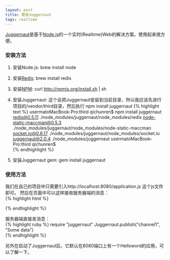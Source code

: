 ```yaml
---
layout: post
title: 使用Juggernaut
tags: realtime
---           
```


[Juggernaut](https://github.com/maccman/juggernaut)是基于[Node.js](http://nodejs.org/)的一个实时(Realtime)Web的解决方案。使用起来很方便。

### 安装方法

1. 安装Node.js: brew install node
2. 安装[Redis](http://code.google.com/p/redis): brew install redis
3. 安装[NPM](http://npmjs.org/): curl http://npmjs.org/install.sh | sh
4. 安装Juggernaut: 这个会把Juggernaut安装到当前目录，所以我应该先进行项目的/vendor/third目录，然后执行 npm install juggernaut 
{% highlight text %} 
    usermatoMacBook-Pro:third qichunren$ npm install juggernaut
    redis@0.5.11 ./node_modules/juggernaut/node_modules/redis
    node-static-maccman@0.5.3 ./node_modules/juggernaut/node_modules/node-static-maccman
    socket.io@0.6.17 ./node_modules/juggernaut/node_modules/socket.io
    juggernaut@2.0.4 ./node_modules/juggernaut
    usermatoMacBook-Pro:third qichunren$  
{% endhighlight %}

5. 安装Juggernaut gem: gem install juggernaut

### 使用方法                              

我们在自己的项目中只需要引入http://localhost:8080/application.js 这个js文件即可。
然后在页面中可以这样接收服务器端的消息：   
{% highlight html %}
<script type="text/javascript" charset="utf-8">
  var jug = new Juggernaut;
  jug.subscribe("channel1", function(data){
    console.log("Got data: " + data);
  });
</script>         
{% endhighlight %}

服务器端直接发消息：  
{% highlight ruby %}
require "juggernaut"
Juggernaut.publish("channel1", "Some data")  
{% endhighlight %}  

另外在启动了Juggernaut后，它默认在8080端口上有一个Helloword的应用，可以了解一下。

